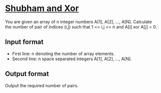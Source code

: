 # [Shubham and Xor][link]

You are given an array of n integer numbers A[1], A[2], ..., A[N]. Calculate the number of pair of indices (i,j) such that 1 <= i,j <= n and A[i] xor A[j] = 0.

## Input format

- First line: n denoting the number of array elements.
- Second line: n space separated integers A[1], A[2], ..., A[N].

## Output format

Output the required number of pairs.

[link]: https://www.hackerearth.com/practice/algorithms/sorting/bubble-sort/practice-problems/algorithm/shubham-and-xor-8526868e/
